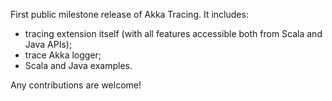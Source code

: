 First public milestone release of Akka Tracing. It includes:

* tracing extension itself (with all features accessible both from Scala and Java APIs);
* trace Akka logger;
* Scala and Java examples.

Any contributions are welcome!
